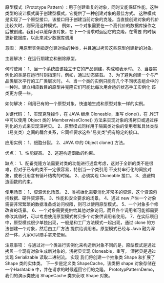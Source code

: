原型模式（Prototype Pattern）:
    用于创建重复的对象，同时又能保证性能。这种类型的设计模式属于创建型模式，它提供了一种创建对象的最佳方式。
    这种模式是实现了一个原型接口，该接口用于创建当前对象的克隆。当直接创建对象的代价比较大时，则采用这种模式。
    例如，一个对象需要在一个高代价的数据库操作之后被创建。我们可以缓存该对象，在下一个请求时返回它的克隆，在需要
    的时候更新数据库，以此来减少数据库调用
    
意图：
    用原型实例指定创建对象的种类，并且通过拷贝这些原型创建新的对象。

主要解决：
    在运行期建立和删除原型。

何时使用： 
    1、当一个系统应该独立于它的产品创建，构成和表示时。 
    2、当要实例化的类是在运行时刻指定时，例如，通过动态装载。 
    3、为了避免创建一个与产品类层次平行的工厂类层次时。 
    4、当一个类的实例只能有几个不同状态组合中的一种时。建立相应数目的原型并克隆它们可能比每次用合适的状态手工实例化
       该类更方便一些。

如何解决：
    利用已有的一个原型对象，快速地生成和原型对象一样的实例。

关键代码： 
    1、实现克隆操作，在 JAVA 继承 Cloneable，重写 clone()，在 .NET 中可以使用 Object 类的 MemberwiseClone() 
       方法来实现对象的浅拷贝或通过序列化的方式来实现深拷贝。 
    2、原型模式同样用于隔离类对象的使用者和具体类型（易变类）之间的耦合关系，它同样要求这些"易变类"拥有稳定的接口。

应用实例： 
    1、细胞分裂。 
    2、JAVA 中的 Object clone() 方法。

优点： 
    1、性能提高。 
    2、逃避构造函数的约束。

缺点： 
    1、配备克隆方法需要对类的功能进行通盘考虑，这对于全新的类不是很难，但对于已有的类不一定很容易，特别当一个类引用
       不支持串行化的间接对象，或者引用含有循环结构的时候。 
    2、必须实现 Cloneable 接口。 
    3、逃避构造函数的约束。

使用场景： 
    1、资源优化场景。 
    2、类初始化需要消化非常多的资源，这个资源包括数据、硬件资源等。 
    3、性能和安全要求的场景。 
    4、通过 new 产生一个对象需要非常繁琐的数据准备或访问权限，则可以使用原型模式。 
    5、一个对象多个修改者的场景。 
    6、一个对象需要提供给其他对象访问，而且各个调用者可能都需要修改其值时，可以考虑使用原型模式拷贝多个对象供调用者使用。 
    7、在实际项目中，原型模式很少单独出现，一般是和工厂方法模式一起出现，通过 clone 的方法创建一个对象，然后由工厂方法
      提供给调用者。原型模式已经与 Java 融为浑然一体，大家可以随手拿来使用。

注意事项：
    与通过对一个类进行实例化来构造新对象不同的是，原型模式是通过拷贝一个现有对象生成新对象的。浅拷贝实现 Cloneable，重写，
    深拷贝是通过实现 Serializable 读取二进制流。
实现
    我们将创建一个抽象类 Shape 和扩展了 Shape 类的实体类。
    下一步是定义类 ShapeCache，该类把 shape 对象存储在一个Hashtable 中，并在请求的时候返回它们的克隆。
    PrototypPatternDemo，我们的演示类使用 ShapeCache 类来获取 Shape 对象。
